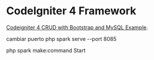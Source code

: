 # CodeIgniter 4 Framework

[Codeigniter 4 CRUD with Bootstrap and MySQL Example](https://www.positronx.io/codeigniter-crud-with-bootstrap-and-mysql-example/).

cambiar puerto
php spark serve --port 8085

php spark make:command Start
